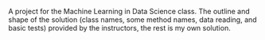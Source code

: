 A project for the Machine Learning in Data Science class. The outline and shape of the solution (class names, some method names, data reading, and basic tests) provided by the instructors,
the rest is my own solution.
